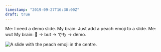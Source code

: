 ```yaml
---
timestamp: "2019-09-27T16:30:00Z"
draft: true
---
```


Me: I need a demo slide.
My brain: Just add a peach emoji to a slide.
Me: wut
My brain: 🍑 → but → でも → demo.

![A slide with the peach emoji in the centre.](/images/ting-posts/demo-slide.png "Demo slide")
